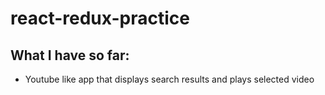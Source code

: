 # react-redux-practice
## What I have so far:
 * Youtube like app that displays search results and plays selected video
